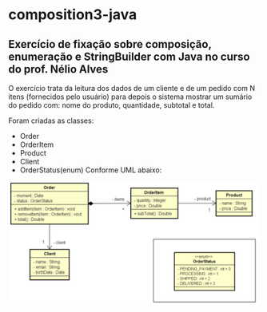 # composition3-java
## Exercício de fixação sobre composição, enumeração e StringBuilder com Java no curso do prof. Nélio Alves

O exercício trata da leitura dos dados de um cliente e de um pedido com N itens (fornecidos pelo usuário) para depois o sistema mostrar
um sumário do pedido com: nome do produto, quantidade, subtotal e total.

Foram criadas as classes:
- Order
- OrderItem
- Product
- Client
- OrderStatus(enum)
Conforme UML abaixo:

![UML](https://github.com/glauberfernandes/composition3-java/blob/master/UML.PNG)
